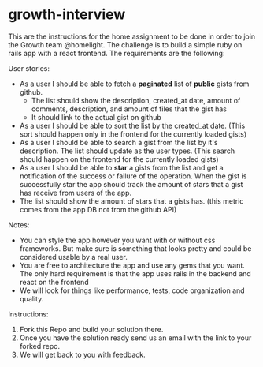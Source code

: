 # growth-interview

This are the instructions for the home assignment to be done in order to join the Growth team @homelight. The challenge is to build a simple ruby on rails app with a react frontend. The requirements are the following: 

User stories: 

- As a user I should be able to fetch a **paginated** list of **public** gists from github.
  - The list should show the description, created_at date, amount of comments, description, and amount of files that the gist has
  - It should link to the actual gist on github
- As a user I should be able to sort the list by the created_at date. (This sort should happen only in the frontend for the currently loaded gists) 
- As a user I should be able to search a gist from the list by it's description. The list should update as the user types. (This search should happen on the frontend for the currently loaded gists)
- As a user I should be able to **star** a gists from the list and get a notification of the success or failure of the operation. When the gist is successfully star the app should track the amount of stars that a gist has receive from users of the app.
- The list should show the amount of stars that a gists has. (this metric comes from the app DB not from the github API)

Notes: 

- You can style the app however you want with or without css frameworks. But make sure is something that looks pretty and could be considered usable by a real user.
- You are free to architecture the app and use any gems that you want. The only hard requirement is that the app uses rails in the backend and react on the frontend
- We will look for things like performance, tests, code organization and quality. 

Instructions: 

1. Fork this Repo and build your solution there.
2. Once you have the solution ready send us an email with the link to your forked repo.
3. We will get back to you with feedback. 
